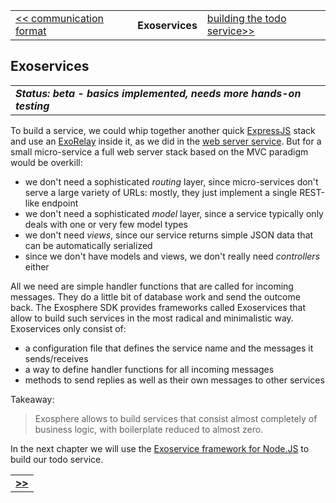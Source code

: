 <table>
  <tr>
    <td><a href="07_communication_format.md">&lt;&lt; communication format</a></td>
    <th>Exoservices</th>
    <td><a href="09_todo_service.md">building the todo service&gt;&gt;</a></td>
  </tr>
</table>


## Exoservices

<table>
  <tr>
    <td>
      <b><i>
        Status: beta - basics implemented, needs more hands-on testing
      </i></b>
    </td>
  </tr>
</table>

To build a service,
we could whip together another quick [ExpressJS](https://expressjs.com) stack
and use an [ExoRelay](https://github.com/Originate/exorelay-js) inside it,
as we did in the [web server service](02_web_server.md).
But for a small micro-service a full web server stack
based on the MVC paradigm would be overkill:
* we don't need a sophisticated _routing_ layer,
  since micro-services don't serve a large variety of URLs:
  mostly, they just implement a single REST-like endpoint
* we don't need a sophisticated _model_ layer,
  since a service typically only deals with one or very few model types
* we don't need _views_, since our service returns simple JSON data
  that can be automatically serialized
* since we don't have models and views,
  we don't really need _controllers_ either

All we need are simple handler functions
that are called for incoming messages.
They do a little bit of database work and send the outcome back.
The Exosphere SDK provides frameworks called Exoservices
that allow to build such services in the most radical and minimalistic way.
Exoservices only consist of:
* a configuration file that defines the service name and the messages it sends/receives
* a way to define handler functions for all incoming messages
* methods to send replies as well as their own messages to other services

Takeaway:
> Exosphere allows to build services that consist almost completely of business logic,
> with boilerplate reduced to almost zero.

In the next chapter we will use the
[Exoservice framework for Node.JS](https://github.com/originate/exoservice-js)
to build our todo service.


<table>
  <tr>
    <td><a href="09_todo_service.md"><b>&gt;&gt;</b></a></td>
  </tr>
</table>
